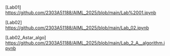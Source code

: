 [Lab01] https://github.com/2303A51188/AIML_2025/blob/main/Lab%2001.ipynb

[Lab02] https://github.com/2303A51188/AIML_2025/blob/main/Lab_02.ipynb

[Lab02_Astar_algo] https://github.com/2303A51188/AIML_2025/blob/main/Lab_2_A__algorithm.ipynb
